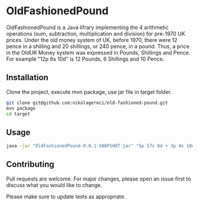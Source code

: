 # OldFashionedPound

OldFashionedPound is a Java lifrary implementing the 4 arithmetic operations (sum, subtraction,
multiplication and division) for pre-1970 UK prices. Under the old money system of UK, before 1970, there were 12 pence in a shilling and 20 shillings, or 240 pence, in a pound. Thus, a price in the OldUK Money system was expressed in Pounds, Shillings and Pence. For example &quot;12p 6s 10d&quot; is 12 Pounds, 6 Shillings and 10 Pence.

## Installation

Clone the project, execute mvn package, use jar file in target folder. 

```bash
git clone git@github.com:nikolagereci/old-fashioned-pound.git
mvn package
cd target
```

## Usage

```bash
java -jar "OldFashionedPound-0.0.1-SNAPSHOT.jar" "5p 17s 8d + 3p 4s 10d"
```

## Contributing
Pull requests are welcome. For major changes, please open an issue first to discuss what you would like to change.

Please make sure to update tests as appropriate.
